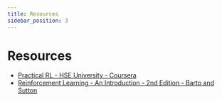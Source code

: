 ```yaml
---
title: Resources
sidebar_position: 3
---
```


# Resources

- [Practical RL - HSE University - Coursera](https://www.coursera.org/learn/practical-rl/)
- [Reinforcement Learning - An Introduction - 2nd Edition - Barto and Sutton](https://www.andrew.cmu.edu/course/10-703/textbook/BartoSutton.pdf)